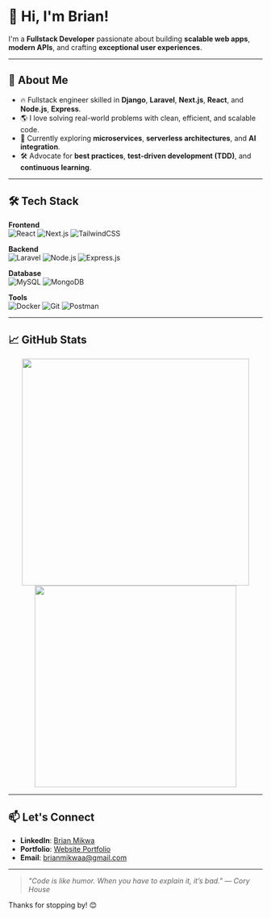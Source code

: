 # 👋 Hi, I'm Brian!

I'm a **Fullstack Developer** passionate about building **scalable web apps**, **modern APIs**, and crafting **exceptional user experiences**.

---

## 🚀 About Me
- 🔥 Fullstack engineer skilled in **Django**, **Laravel**, **Next.js**, **React**, and **Node.js**, **Express**.
- 🌎 I love solving real-world problems with clean, efficient, and scalable code.
- 🎯 Currently exploring **microservices**, **serverless architectures**, and **AI integration**.
- 🛠️ Advocate for **best practices**, **test-driven development (TDD)**, and **continuous learning**.

---

## 🛠️ Tech Stack
**Frontend**  
![React](https://img.shields.io/badge/-React-61DAFB?logo=react&logoColor=white&style=flat) 
![Next.js](https://img.shields.io/badge/-Next.js-000000?logo=next.js&logoColor=white&style=flat) 
![TailwindCSS](https://img.shields.io/badge/-TailwindCSS-38B2AC?logo=tailwind-css&logoColor=white&style=flat)

**Backend**  
![Laravel](https://img.shields.io/badge/-Laravel-FF2D20?logo=laravel&logoColor=white&style=flat) 
![Node.js](https://img.shields.io/badge/-Node.js-339933?logo=node.js&logoColor=white&style=flat) 
![Express.js](https://img.shields.io/badge/-Express.js-000000?logo=express&logoColor=white&style=flat)

**Database**  
![MySQL](https://img.shields.io/badge/-MySQL-4479A1?logo=mysql&logoColor=white&style=flat) 
![MongoDB](https://img.shields.io/badge/-MongoDB-47A248?logo=mongodb&logoColor=white&style=flat)

**Tools**  
![Docker](https://img.shields.io/badge/-Docker-2496ED?logo=docker&logoColor=white&style=flat) 
![Git](https://img.shields.io/badge/-Git-F05032?logo=git&logoColor=white&style=flat) 
![Postman](https://img.shields.io/badge/-Postman-FF6C37?logo=postman&logoColor=white&style=flat)

---

## 📈 GitHub Stats
<p align="center">
  <img src="https://github-readme-stats.vercel.app/api?username=brian-io&show_icons=true&theme=radical" width="450" />
  <img src="https://github-readme-streak-stats.herokuapp.com/?user=brian-io&theme=radical" width="400" />
</p>

---

## 📫 Let's Connect
- **LinkedIn**: [Brian Mikwa](https://www.linkedin.com/in/brianmikwa/)
- **Portfolio**: [Website Portfolio](https://mikwa.netlify.app/)
- **Email**: brianmikwaa@gmail.com

---

> *"Code is like humor. When you have to explain it, it’s bad." — Cory House*

Thanks for stopping by! 😊
